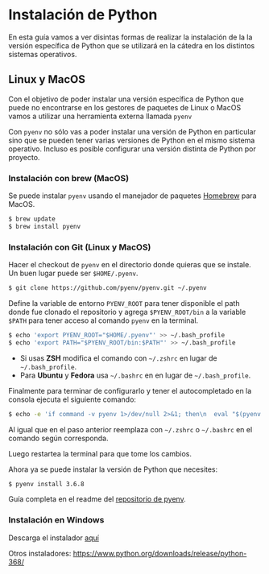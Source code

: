 Instalación de Python
=====================

En esta guía vamos a ver disintas formas de realizar la instalación de la
la versión específica de Python que se utilizará en la cátedra en los distintos
sistemas operativos.

## Linux y MacOS

Con el objetivo de poder instalar una versión específica de Python que puede
no encontrarse en los gestores de paquetes de Linux o MacOS vamos a utilizar
una herramienta externa llamada `pyenv`

Con `pyenv` no sólo vas a poder instalar una versión de Python en particular
sino que se pueden tener varias versiones de Python en el mismo sistema
operativo. Incluso es posible configurar una versión distinta de Python por
proyecto.

### Instalación con brew (MacOS)

Se puede instalar `pyenv` usando el manejador de paquetes
[Homebrew](https://brew.sh/) para MacOS.

```bash
$ brew update
$ brew install pyenv
```

### Instalación con Git (Linux y MacOS)

Hacer el checkout de `pyenv` en el directorio donde quieras que se instale.
Un buen lugar puede ser `$HOME/.pyenv`.

```bash
$ git clone https://github.com/pyenv/pyenv.git ~/.pyenv
```

Define la variable de entorno `PYENV_ROOT` para tener disponible el path donde
fue clonado el repositorio y agrega `$PYENV_ROOT/bin` a la variable `$PATH` para
tener acceso al comando `pyenv` en la terminal.

```bash
$ echo 'export PYENV_ROOT="$HOME/.pyenv"' >> ~/.bash_profile
$ echo 'export PATH="$PYENV_ROOT/bin:$PATH"' >> ~/.bash_profile
```

- Si usas **ZSH** modifica el comando con `~/.zshrc` en lugar de
`~/.bash_profile`.
- Para **Ubuntu** y **Fedora** usa `~/.bashrc` en en lugar de `~/.bash_profile`.

Finalmente para terminar de configurarlo y tener el autocompletado en la consola
ejecuta el siguiente comando:

```bash
$ echo -e 'if command -v pyenv 1>/dev/null 2>&1; then\n  eval "$(pyenv init -)"\nfi' >> ~/.bash_profile
```

Al igual que en el paso anterior reemplaza con `~/.zshrc` o `~/.bashrc` en el
comando según corresponda.

Luego restartea la terminal para que tome los cambios.

Ahora ya se puede instalar la versión de Python que necesites:

```bash
$ pyenv install 3.6.8
```

Guía completa en el readme del
[repositorio de pyenv](https://github.com/pyenv/pyenv).

### Instalación en Windows

Descarga el instalador [aquí](https://www.python.org/ftp/python/3.6.8/python-3.6.8-amd64-webinstall.exe)

Otros instaladores: https://www.python.org/downloads/release/python-368/
